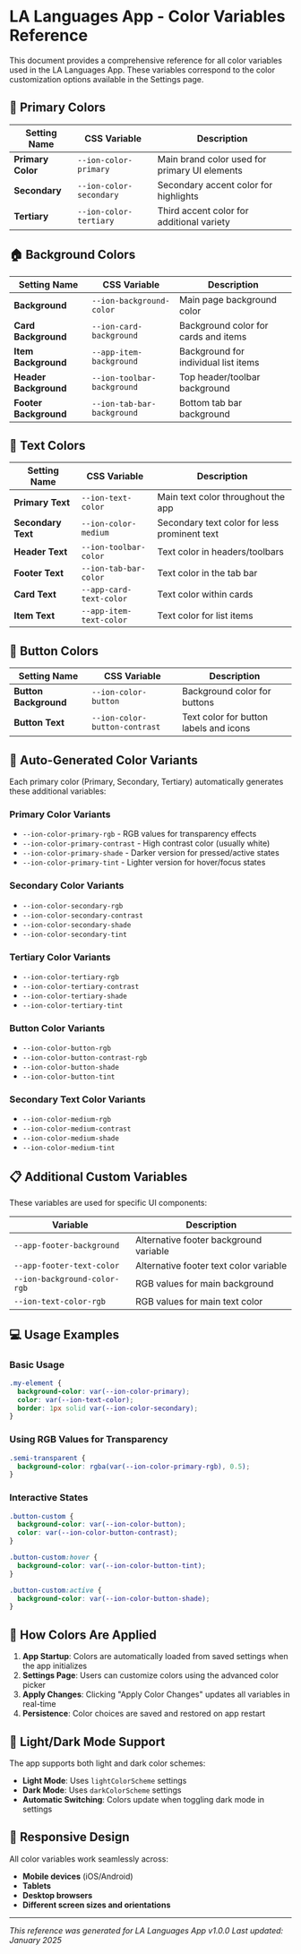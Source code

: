 # LA Languages App - Color Variables Reference

This document provides a comprehensive reference for all color variables used in the LA Languages App. These variables correspond to the color customization options available in the Settings page.

## 🎨 Primary Colors

| Setting Name | CSS Variable | Description |
|--------------|--------------|-------------|
| **Primary Color** | `--ion-color-primary` | Main brand color used for primary UI elements |
| **Secondary** | `--ion-color-secondary` | Secondary accent color for highlights |
| **Tertiary** | `--ion-color-tertiary` | Third accent color for additional variety |

## 🏠 Background Colors

| Setting Name | CSS Variable | Description |
|--------------|--------------|-------------|
| **Background** | `--ion-background-color` | Main page background color |
| **Card Background** | `--ion-card-background` | Background color for cards and items |
| **Item Background** | `--app-item-background` | Background for individual list items |
| **Header Background** | `--ion-toolbar-background` | Top header/toolbar background |
| **Footer Background** | `--ion-tab-bar-background` | Bottom tab bar background |

## 📝 Text Colors

| Setting Name | CSS Variable | Description |
|--------------|--------------|-------------|
| **Primary Text** | `--ion-text-color` | Main text color throughout the app |
| **Secondary Text** | `--ion-color-medium` | Secondary text color for less prominent text |
| **Header Text** | `--ion-toolbar-color` | Text color in headers/toolbars |
| **Footer Text** | `--ion-tab-bar-color` | Text color in the tab bar |
| **Card Text** | `--app-card-text-color` | Text color within cards |
| **Item Text** | `--app-item-text-color` | Text color for list items |

## 🔘 Button Colors

| Setting Name | CSS Variable | Description |
|--------------|--------------|-------------|
| **Button Background** | `--ion-color-button` | Background color for buttons |
| **Button Text** | `--ion-color-button-contrast` | Text color for button labels and icons |

## 🔄 Auto-Generated Color Variants

Each primary color (Primary, Secondary, Tertiary) automatically generates these additional variables:

### Primary Color Variants
- `--ion-color-primary-rgb` - RGB values for transparency effects
- `--ion-color-primary-contrast` - High contrast color (usually white)
- `--ion-color-primary-shade` - Darker version for pressed/active states
- `--ion-color-primary-tint` - Lighter version for hover/focus states

### Secondary Color Variants
- `--ion-color-secondary-rgb`
- `--ion-color-secondary-contrast`
- `--ion-color-secondary-shade`
- `--ion-color-secondary-tint`

### Tertiary Color Variants
- `--ion-color-tertiary-rgb`
- `--ion-color-tertiary-contrast`
- `--ion-color-tertiary-shade`
- `--ion-color-tertiary-tint`

### Button Color Variants
- `--ion-color-button-rgb`
- `--ion-color-button-contrast-rgb`
- `--ion-color-button-shade`
- `--ion-color-button-tint`

### Secondary Text Color Variants
- `--ion-color-medium-rgb`
- `--ion-color-medium-contrast`
- `--ion-color-medium-shade`
- `--ion-color-medium-tint`

## 📋 Additional Custom Variables

These variables are used for specific UI components:

| Variable | Description |
|----------|-------------|
| `--app-footer-background` | Alternative footer background variable |
| `--app-footer-text-color` | Alternative footer text color variable |
| `--ion-background-color-rgb` | RGB values for main background |
| `--ion-text-color-rgb` | RGB values for main text color |

## 💻 Usage Examples

### Basic Usage
```css
.my-element {
  background-color: var(--ion-color-primary);
  color: var(--ion-text-color);
  border: 1px solid var(--ion-color-secondary);
}
```

### Using RGB Values for Transparency
```css
.semi-transparent {
  background-color: rgba(var(--ion-color-primary-rgb), 0.5);
}
```

### Interactive States
```css
.button-custom {
  background-color: var(--ion-color-button);
  color: var(--ion-color-button-contrast);
}

.button-custom:hover {
  background-color: var(--ion-color-button-tint);
}

.button-custom:active {
  background-color: var(--ion-color-button-shade);
}
```

## 🔧 How Colors Are Applied

1. **App Startup**: Colors are automatically loaded from saved settings when the app initializes
2. **Settings Page**: Users can customize colors using the advanced color picker
3. **Apply Changes**: Clicking "Apply Color Changes" updates all variables in real-time
4. **Persistence**: Color choices are saved and restored on app restart

## 🌙 Light/Dark Mode Support

The app supports both light and dark color schemes:
- **Light Mode**: Uses `lightColorScheme` settings
- **Dark Mode**: Uses `darkColorScheme` settings
- **Automatic Switching**: Colors update when toggling dark mode in settings

## 📱 Responsive Design

All color variables work seamlessly across:
- **Mobile devices** (iOS/Android)
- **Tablets**
- **Desktop browsers**
- **Different screen sizes and orientations**

---

*This reference was generated for LA Languages App v1.0.0*
*Last updated: January 2025*
